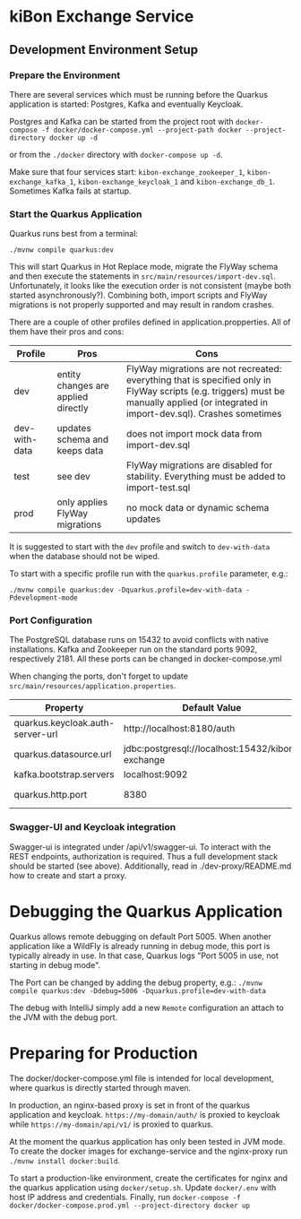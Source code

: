 # kiBon Exchange Service

## Development Environment Setup

### Prepare the Environment
There are several services which must be running before the Quarkus application is started:
Postgres, Kafka and eventually Keycloak.

Postgres and Kafka can be started from the project root with
 `docker-compose -f docker/docker-compose.yml --project-path docker --project-directory docker up -d`

 or from the `./docker` directory with `docker-compose up -d`.

Make sure that four services start: `kibon-exchange_zookeeper_1`, `kibon-exchange_kafka_1`, `kibon-exchange_keycloak_1`
and `kibon-exchange_db_1`. Sometimes Kafka fails at startup.

### Start the Quarkus Application
Quarkus runs best from a terminal:

`./mvnw compile quarkus:dev`

This will start Quarkus in Hot Replace mode, migrate the FlyWay schema and then execute the
statements in `src/main/resources/import-dev.sql`. Unfortunately, it looks like the execution order is not consistent
(maybe both started asynchronously?). Combining both, import scripts and FlyWay migrations is not properly supported
and may result in random crashes.

There are a couple of other profiles defined in application.propperties.
 All of them have their pros and cons:

| Profile | Pros | Cons |
| --- | --- | --- |
| dev | entity changes are applied directly | FlyWay migrations are not recreated: everything that is specified only in FlyWay scripts (e.g. triggers) must be manually applied (or integrated in import-dev.sql). Crashes sometimes |
| dev-with-data | updates schema and keeps data | does not import mock data from import-dev.sql |
| test | see dev | FlyWay migrations are disabled for stability. Everything must be added to import-test.sql |
| prod | only applies FlyWay migrations | no mock data or dynamic schema updates |

It is suggested to start with the `dev` profile and switch to `dev-with-data` when the database should not be
wiped.

To start with a specific profile run with the `quarkus.profile` parameter, e.g.:

`./mvnw compile quarkus:dev -Dquarkus.profile=dev-with-data -Pdevelopment-mode`

### Port Configuration
The PostgreSQL database runs on 15432 to avoid conflicts with native installations.
Kafka and Zookeeper run on the standard ports 9092, respectively 2181.
All these ports can be changed in docker-compose.yml

When changing the ports, don't forget to update `src/main/resources/application.properties`.

| Property | Default Value | Comment |
| --- | --- | --- |
| quarkus.keycloak.auth-server-url | http://localhost:8180/auth | Keycloak Server |
| quarkus.datasource.url | jdbc:postgresql://localhost:15432/kibon-exchange | Postgres Database |
| kafka.bootstrap.servers | localhost:9092 | Kafka Server |
| quarkus.http.port |8380| Application Port, e.g. http://localhost:8380/api/v1/verfuegungen |

### Swagger-UI and Keycloak integration
Swagger-ui is integrated under /api/v1/swagger-ui. To interact with the REST endpoints,
authorization is required. Thus a full development stack should be started (see above). Additionally,
read in ./dev-proxy/README.md how to create and start a proxy.

# Debugging the Quarkus Application
Quarkus allows remote debugging on default Port 5005. When another application like a WildFly is already running in
debug mode, this port is typically already in use. In that case, Quarkus logs "Port 5005 in use, not starting in debug
mode".

The Port can be changed by adding the debug property, e.g.:
`./mvnw compile quarkus:dev -Ddebug=5006 -Dquarkus.profile=dev-with-data`

The debug with IntelliJ simply add a new `Remote` configuration an attach to the JVM with the debug port.

# Preparing for Production

The docker/docker-compose.yml file is intended for local development,
where quarkus is directly started through maven.

In production, an nginx-based proxy is set in front of the quarkus application and keycloak.
`https://my-domain/auth/` is proxied to keycloak while `https://my-domain/api/v1/` is proxied to quarkus.

At the moment the quarkus application has only been tested in JVM mode.
To create the docker images for exchange-service and the nginx-proxy run `./mvnw install docker:build`.

To start a production-like environment, create the certificates for nginx and the quarkus application using
`docker/setup.sh`. Update `docker/.env` with host IP address and credentials.
Finally, run `docker-compose -f docker/docker-compose.prod.yml --project-directory docker up`
